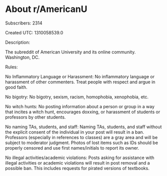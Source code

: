 # About r/AmericanU

Subscribers: 2314

Created UTC: 1310058539.0

Description:

The subreddit of American University and its online community. Washington, DC.

Rules:

No Inflammatory Language or Harassment: No inflammatory language or harassment of other commenters. Treat people with respect and argue in good faith.

No bigotry: No bigotry, sexism, racism, homophobia, xenophobia, etc.

No witch hunts: No posting information about a person or group in a way that incites a witch hunt, encourages doxxing, or harassment of students or professors by other students.

No naming TAs, students, and staff: Naming TAs, students, and staff without the explicit consent of the individual in your post will result in a ban. Professors (especially in references to classes) are a gray area and will be subject to moderator judgment. Photos of lost items such as IDs should be properly censored and use first names/initials to report its owner.

No illegal activities/academic violations: Posts asking for assistance with illegal activities or academic violations will result in post removal and a possible ban. This includes requests for pirated versions of textbooks.

